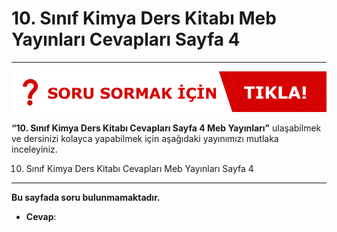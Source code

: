 # 10. Sınıf Kimya Ders Kitabı Meb Yayınları Cevapları Sayfa 4

---
[![Image 1](./image_1.gif)](https://www.evvelcevap.com/soru-sor/)

**“10. Sınıf Kimya Ders Kitabı Cevapları Sayfa 4 Meb Yayınları”** ulaşabilmek ve dersinizi kolayca yapabilmek için aşağıdaki yayınımızı mutlaka inceleyiniz.

10. Sınıf Kimya Ders Kitabı Cevapları Meb Yayınları Sayfa 4
-----------------------------------------------------------

**Bu sayfada soru bulunmamaktadır.**

-   **Cevap**: